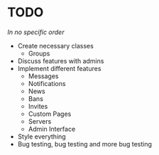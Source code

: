 TODO
====

<em>In no specific order</em>

- Create necessary classes
	- Groups
- Discuss features with admins
- Implement different features
	- Messages
	- Notifications
	- News
	- Bans
	- Invites
	- Custom Pages
	- Servers
	- Admin Interface
- Style everything
- Bug testing, bug testing and more bug testing
